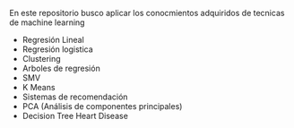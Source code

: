 En este repositorio busco aplicar los conocmientos adquiridos de tecnicas de machine learning 
* Regresión Lineal
* Regresión logistica
* Clustering
* Arboles de regresión
* SMV 
* K Means
* Sistemas de recomendación
* PCA  (Análisis de componentes principales)
* Decision Tree Heart Disease

  
  

  
  
  
  
  

 
  
  
